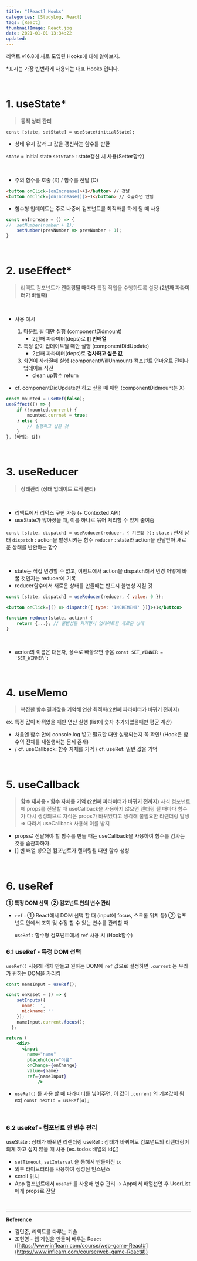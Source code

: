 ```yaml
---
title: "[React] Hooks"
categories: [StudyLog, React]
tags: [React]
thumbnailImage: React.jpg
date: 2021-01-01 13:34:22
updated:
---
```


<!-- more -->
리액트 v16.8에 새로 도입된 Hooks에 대해 알아보자.
<!-- excerpt -->
<!-- toc -->

*표시는 가장 빈번하게 사용되는 대표 Hooks 입니다.

<br>


# 1. useState*

> **동적 상태 관리**

`const [state, setState] = useState(initialState);`

- 상태 유지 값과 그 값을 갱신하는 함수를 반환

`state` = initial state
`setState` : state갱신 시 사용(Setter함수)

<br>

- 주의
함수를 호출 (X) / 함수를 전달 (O)
```html
<button onClick={onIncrease}>+1</button> // 전달
<button onClick={onIncrease()}>+1</button> // 호출하면 안됨
```

- 함수형 업데이트는 주로 나중에 컴포넌트를 최적화를 하게 될 때 사용
```js
const onIncrease = () => {
//	setNumber(number + 1);
    setNumber(prevNumber => prevNumber + 1);
}
```

<br>

# 2. useEffect*

> 리액트 컴포넌트가 **렌더링될 때마다** 특정 작업을 수행하도록 설정 **(2번째 파라미터가 바뀔때)**

<br>

- 사용 예시
    1. 마운트 될 때만 실행 (componentDidmount)
        - 2번째 파라미터(deps)로 **[] 빈배열**
    2. 특정 값이 업데이트될 때만 실행 (componentDidUpdate)
        - 2번째 파라미터(deps)로 **검사하고 싶은 값**
    3. 화면이 사라질때 실행 (componentWillUnmount)
    컴포넌트 언마운트 전이나 업데이트 직전
        - clean up함수 return

- cf. componentDidUpdate만 하고 싶을 때 패턴 (componentDidmount는 X)

```jsx
const mounted = useRef(false);
useEffect(() => {
	if (!mounted.current) {
		mounted.currnet = true;
	} else {
		// 실행하고 싶은 것
	}
}, [바뀌는 값])
```

<br>

# 3. useReducer

> **상태관리 (상태 업데이트 로직 분리)**

<br>

- 리액트에서 리덕스 구현 가능 (+ Contexted API)
- useState가 많아졌을 때, 이를 하나로 묶어 처리할 수 있게 줄여줌

`const [state, dispatch] = useReducer(reducer, { 기본값 });`
`state` : 현재 상태
`dispatch` : action을 발생시키는 함수
`reducer` : state와 action을 전달받아 새로운 상태를 반환하는 함수

<br>

- state는 직접 변경할 수 없고, 이벤트에서 action을 dispatch해서 변경
어떻게 바꿀 것인지는 reducer에 기록
- reducer함수에서 새로운 상태를 만들때는 반드시 불변성 지킬 것

```jsx
const [state, dispatch] = useReducer(reducer, { value: 0 });

<button onClick={() => dispatch({ type: 'INCREMENT' })}>+1</button>

function reducer(state, action) {
	return {...}; // 불변성을 지키면서 업데이트한 새로운 상태
}
```
<br>

- acrion의 이름은 대문자, 상수로 빼놓으면 좋음
`const SET_WINNER = 'SET_WINNER';`


<br>

# 4. useMemo

> **복잡한 함수 결과값을 기억해 연산 최적화(2번째 파라미터가 바뀌기 전까지)**

ex. 특정 값이 바뀌었을 때만 연산 실행 (list에 숫자 추가되었을때만 평균 계산)

- 처음엔 함수 안에 console.log 넣고 필요할 때만 실행되는지 꼭 확인! (Hook은 함수의 전체를 재실행하는 문제 존재)
- / cf. useCallback: 함수 자체를 기억
/ cf. useRef: 일반 값을 기억

<br>

# 5. useCallback

> **함수 재사용 - 함수 자체를 기억 (2번째 파라미터가 바뀌기 전까지)**
자식 컴포넌트에 props를 전달할 때 useCallback을 사용하지 않으면
렌더링 될 때마다 함수가 다시 생성되므로 자식은 props가 바뀌었다고 생각해 불필요한 리렌더링 발생
⇒ 따라서 useCallback 사용해 이를 방지

- props로 전달해야 할 함수를 만들 때는 useCallback을 사용하여 함수를 감싸는 것을 습관화하자.
- [] 빈 배열 넣으면 컴포넌트가 렌더링될 때만 함수 생성

<br>

# 6. useRef

**① 특정 DOM 선택**, **② 컴포넌트 안의 변수 관리**

- `ref` : ① React에서 DOM 선택 할 때 (input에 focus, 스크롤 위치 등)
          ② 컴포넌트 안에서 조회 및 수정 할 수 있는 변수를 관리할 때

    `useRef` : 함수형 컴포넌트에서 `ref` 사용 시 (Hook함수)

### 6.1 useRef - 특정 DOM 선택

`useRef()` 사용해 객체 만들고 원하는 DOM에 `ref` 값으로 설정하면 `.current` 는 우리가 원하는 DOM을 가리킴

```jsx
const nameInput = useRef();

const onReset = () => {
    setInputs({
      name: '',
      nickname: ''
    });
    nameInput.current.focus();
  };

return (
    <div>
      <input
        name="name"
        placeholder="이름"
        onChange={onChange}
        value={name}
        ref={nameInput}
			/>
```

- `useRef()` 를 사용 할 때 파라미터를 넣어주면, 이 값이 `.current` 의 기본값이 됨  ex) `const nextId = useRef(4);`

<br>

### 6.2 useRef - 컴포넌트 안 변수 관리

useState : 상태가 바뀌면 리렌더링
useRef : 상태가 바뀌어도 컴포넌트의 리렌더링이 되게 하고 싶지 않을 때 사용
               (ex. todos 배열의 id값)

- `setTimeout`, `setInterval` 을 통해서 만들어진 `id`
- 외부 라이브러리를 사용하여 생성된 인스턴스
- scroll 위치
- App 컴포넌트에서 `useRef` 를 사용해 변수 관리 → App에서 배열선언 후 UserList에게 props로 전달

<br>

---
**Reference**
- 김민준, 리액트를 다루는 기술
- 조현영 - 웹 게임을 만들며 배우는 React ([https://www.inflearn.com/course/web-game-React#](https://www.inflearn.com/course/web-game-React#))